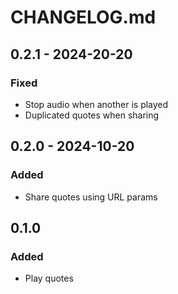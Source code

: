 # CHANGELOG.md

## 0.2.1 - 2024-20-20

### Fixed

- Stop audio when another is played
- Duplicated quotes when sharing

## 0.2.0 - 2024-10-20

### Added

- Share quotes using URL params

## 0.1.0

### Added

- Play quotes
